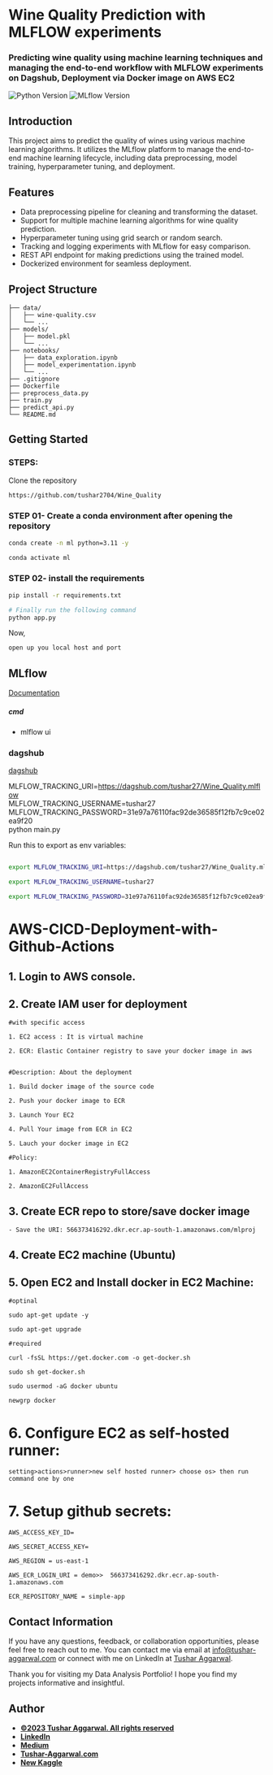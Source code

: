 # Wine Quality Prediction with MLFLOW experiments   
### Predicting wine quality using machine learning techniques and managing the end-to-end workflow with MLFLOW experiments on Dagshub, Deployment via Docker image on AWS EC2
![Python Version](https://img.shields.io/badge/python-3.11%20%7C%203.10-blue)
![MLflow Version](https://img.shields.io/badge/MLflow-2.6.0-green)

## Introduction

This project aims to predict the quality of wines using various machine learning algorithms. It utilizes the MLflow platform to manage the end-to-end machine learning lifecycle, including data preprocessing, model training, hyperparameter tuning, and deployment.

## Features

- Data preprocessing pipeline for cleaning and transforming the dataset.
- Support for multiple machine learning algorithms for wine quality prediction.
- Hyperparameter tuning using grid search or random search.
- Tracking and logging experiments with MLflow for easy comparison.
- REST API endpoint for making predictions using the trained model.
- Dockerized environment for seamless deployment.


## Project Structure
```
├── data/
│   ├── wine-quality.csv
│   └── ...
├── models/
│   ├── model.pkl
│   └── ...
├── notebooks/
│   ├── data_exploration.ipynb
│   ├── model_experimentation.ipynb
│   └── ...
├── .gitignore
├── Dockerfile
├── preprocess_data.py
├── train.py
├── predict_api.py
└── README.md
```

## Getting Started

### STEPS:

Clone the repository

```bash
https://github.com/tushar2704/Wine_Quality
```
### STEP 01- Create a conda environment after opening the repository

```bash
conda create -n ml python=3.11 -y
```

```bash
conda activate ml
```


### STEP 02- install the requirements
```bash
pip install -r requirements.txt
```


```bash
# Finally run the following command
python app.py
```

Now,
```bash
open up you local host and port
```



## MLflow

[Documentation](https://mlflow.org/docs/latest/index.html)


##### cmd
- mlflow ui

### dagshub
[dagshub](https://dagshub.com/)

MLFLOW_TRACKING_URI=https://dagshub.com/tushar27/Wine_Quality.mlflow \
MLFLOW_TRACKING_USERNAME=tushar27 \
MLFLOW_TRACKING_PASSWORD=31e97a76110fac92de36585f12fb7c9ce02ea9f20 \
python main.py

Run this to export as env variables:

```bash

export MLFLOW_TRACKING_URI=https://dagshub.com/tushar27/Wine_Quality.mlfloww

export MLFLOW_TRACKING_USERNAME=tushar27 

export MLFLOW_TRACKING_PASSWORD=31e97a76110fac92de36585f12fb7c9ce02ea9f20

```



# AWS-CICD-Deployment-with-Github-Actions

## 1. Login to AWS console.

## 2. Create IAM user for deployment

	#with specific access

	1. EC2 access : It is virtual machine

	2. ECR: Elastic Container registry to save your docker image in aws


	#Description: About the deployment

	1. Build docker image of the source code

	2. Push your docker image to ECR

	3. Launch Your EC2 

	4. Pull Your image from ECR in EC2

	5. Lauch your docker image in EC2

	#Policy:

	1. AmazonEC2ContainerRegistryFullAccess

	2. AmazonEC2FullAccess

	
## 3. Create ECR repo to store/save docker image
    - Save the URI: 566373416292.dkr.ecr.ap-south-1.amazonaws.com/mlproj

	
## 4. Create EC2 machine (Ubuntu) 

## 5. Open EC2 and Install docker in EC2 Machine:
	
	
	#optinal

	sudo apt-get update -y

	sudo apt-get upgrade
	
	#required

	curl -fsSL https://get.docker.com -o get-docker.sh

	sudo sh get-docker.sh

	sudo usermod -aG docker ubuntu

	newgrp docker
	
# 6. Configure EC2 as self-hosted runner:
    setting>actions>runner>new self hosted runner> choose os> then run command one by one


# 7. Setup github secrets:

    AWS_ACCESS_KEY_ID=

    AWS_SECRET_ACCESS_KEY=

    AWS_REGION = us-east-1

    AWS_ECR_LOGIN_URI = demo>>  566373416292.dkr.ecr.ap-south-1.amazonaws.com

    ECR_REPOSITORY_NAME = simple-app

## Contact Information

If you have any questions, feedback, or collaboration opportunities, please feel free to reach out to me. You can contact me via email at [info@tushar-aggarwal.com](mailto:info@tushar-aggarwal.com) or connect with me on LinkedIn at [Tushar Aggarwal](https://www.linkedin.com/in/yourname).

Thank you for visiting my Data Analysis Portfolio! I hope you find my projects informative and insightful.



## Author
- [<ins><b>©2023 Tushar Aggarwal. All rights reserved</b></ins>](https://www.tushar-aggarwal.com/)
- <b>[LinkedIn](https://www.linkedin.com/in/tusharaggarwalinseec/)</b>
- <b>[Medium](https://medium.com/@tushar_aggarwal)</b> 
- <b>[Tushar-Aggarwal.com](https://www.tushar-aggarwal.com/)</b>
- <b>[New Kaggle](https://www.kaggle.com/tagg27)</b> 













